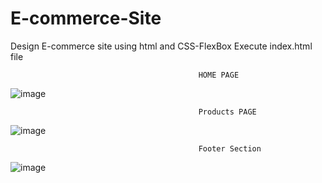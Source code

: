 # E-commerce-Site
Design E-commerce site using html and CSS-FlexBox
Execute index.html file
                                              
                                              
                                              HOME PAGE
                                              
                                              
   ![image](https://user-images.githubusercontent.com/98251620/230786428-2806dbdf-c18d-4a4c-b7c2-c12889e49641.png)
                              
                              
                              
                              
                                              Products PAGE
   ![image](https://user-images.githubusercontent.com/98251620/230786500-42d4c589-a49c-4dbb-b47d-9632487e00f5.png)



                              
                                              Footer Section
                                              
     
   ![image](https://user-images.githubusercontent.com/98251620/230786568-ad634a8c-09f7-48bf-a85f-2a8d7dbf052c.png)
                                   
